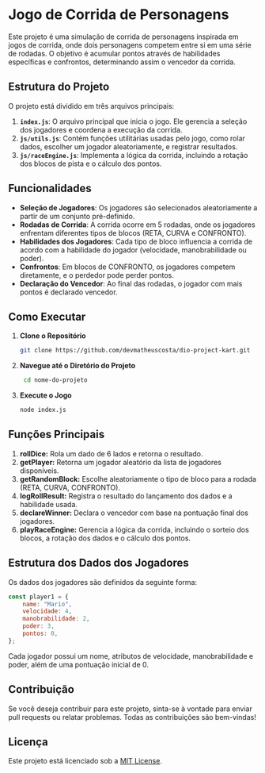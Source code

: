# Jogo de Corrida de Personagens

Este projeto é uma simulação de corrida de personagens inspirada em jogos de corrida, onde dois personagens competem entre si em uma série de rodadas. O objetivo é acumular pontos através de habilidades específicas e confrontos, determinando assim o vencedor da corrida.

## Estrutura do Projeto

O projeto está dividido em três arquivos principais:

1. **`index.js`**: O arquivo principal que inicia o jogo. Ele gerencia a seleção dos jogadores e coordena a execução da corrida.
2. **`js/utils.js`**: Contém funções utilitárias usadas pelo jogo, como rolar dados, escolher um jogador aleatoriamente, e registrar resultados.
3. **`js/raceEngine.js`**: Implementa a lógica da corrida, incluindo a rotação dos blocos de pista e o cálculo dos pontos.

## Funcionalidades

- **Seleção de Jogadores**: Os jogadores são selecionados aleatoriamente a partir de um conjunto pré-definido.
- **Rodadas de Corrida**: A corrida ocorre em 5 rodadas, onde os jogadores enfrentam diferentes tipos de blocos (RETA, CURVA e CONFRONTO).
- **Habilidades dos Jogadores**: Cada tipo de bloco influencia a corrida de acordo com a habilidade do jogador (velocidade, manobrabilidade ou poder).
- **Confrontos**: Em blocos de CONFRONTO, os jogadores competem diretamente, e o perdedor pode perder pontos.
- **Declaração do Vencedor**: Ao final das rodadas, o jogador com mais pontos é declarado vencedor.

## Como Executar

1. **Clone o Repositório**

   ```bash
   git clone https://github.com/devmatheuscosta/dio-project-kart.git

   ```

2. **Navegue até o Diretório do Projeto**
   ```bash
    cd nome-do-projeto
   ```
3. **Execute o Jogo**
   ```bash
   node index.js
   ```

## Funções Principais

1. **rollDice:** Rola um dado de 6 lados e retorna o resultado.
2. **getPlayer:** Retorna um jogador aleatório da lista de jogadores disponíveis.
3. **getRandomBlock:** Escolhe aleatoriamente o tipo de bloco para a rodada (RETA, CURVA, CONFRONTO).
4. **logRollResult:** Registra o resultado do lançamento dos dados e a habilidade usada.
5. **declareWinner:** Declara o vencedor com base na pontuação final dos jogadores.
6. **playRaceEngine:** Gerencia a lógica da corrida, incluindo o sorteio dos blocos, a rotação dos dados e o cálculo dos pontos.

## Estrutura dos Dados dos Jogadores

Os dados dos jogadores são definidos da seguinte forma:

```javascript
const player1 = {
	name: "Mario",
	velocidade: 4,
	manobrabilidade: 2,
	poder: 3,
	pontos: 0,
};
```

Cada jogador possui um nome, atributos de velocidade, manobrabilidade e poder, além de uma pontuação inicial de 0.

## Contribuição

Se você deseja contribuir para este projeto, sinta-se à vontade para enviar pull requests ou relatar problemas. Todas as contribuições são bem-vindas!

## Licença

Este projeto está licenciado sob a [MIT License](LICENSE).
